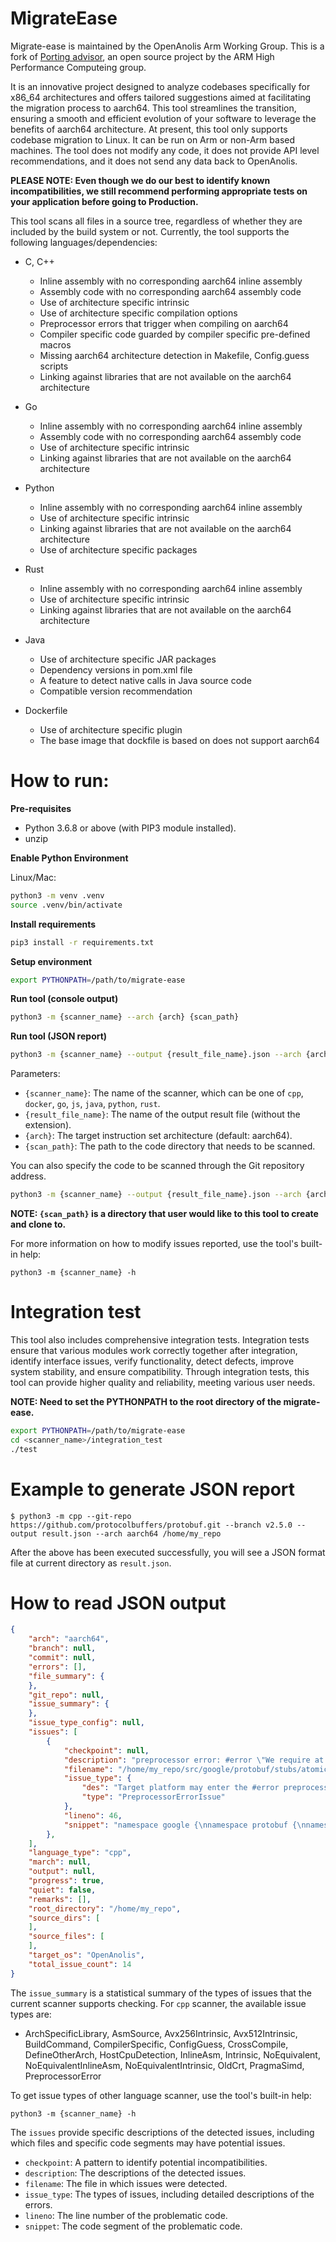MigrateEase
============

Migrate-ease is maintained by the OpenAnolis Arm Working Group. This is a fork of [Porting advisor](https://github.com/arm-hpc/porting-advisor), an open source project by the ARM High Performance Computeing group.

It is an innovative project designed to analyze codebases specifically for x86_64 architectures and offers tailored suggestions aimed at facilitating the migration process to aarch64. This tool streamlines the transition, ensuring a smooth and efficient evolution of your software to leverage the benefits of aarch64 architecture. At present, this tool only supports codebase migration to Linux. It can be run on Arm or non-Arm based machines. The tool does not modify any code, it does not provide API level recommendations, and it does not send any data back to OpenAnolis.

**PLEASE NOTE: Even though we do our best to identify known incompatibilities, we still recommend performing appropriate tests on your application before going to Production.**

This tool scans all files in a source tree, regardless of whether they are included by the build system or not. Currently, the tool supports the following languages/dependencies:

* C, C++
    * Inline assembly with no corresponding aarch64 inline assembly
    * Assembly code with no corresponding aarch64 assembly code
    * Use of architecture specific intrinsic
    * Use of architecture specific compilation options
    * Preprocessor errors that trigger when compiling on aarch64
    * Compiler specific code guarded by compiler specific pre-defined macros
    * Missing aarch64 architecture detection in Makefile, Config.guess scripts
    * Linking against libraries that are not available on the aarch64 architecture

* Go
    * Inline assembly with no corresponding aarch64 inline assembly
    * Assembly code with no corresponding aarch64 assembly code
    * Use of architecture specific intrinsic
    * Linking against libraries that are not available on the aarch64 architecture

* Python
    * Inline assembly with no corresponding aarch64 inline assembly
    * Use of architecture specific intrinsic
    * Linking against libraries that are not available on the aarch64 architecture
    * Use of architecture specific packages

* Rust
    * Inline assembly with no corresponding aarch64 inline assembly
    * Use of architecture specific intrinsic
    * Linking against libraries that are not available on the aarch64 architecture

* Java
    * Use of architecture specific JAR packages
    * Dependency versions in pom.xml file
    * A feature to detect native calls in Java source code
    * Compatible version recommendation

* Dockerfile
    * Use of architecture specific plugin
    * The base image that dockfile is based on does not support aarch64

# How to run:

**Pre-requisites**
- Python 3.6.8 or above (with PIP3 module installed).
- unzip

**Enable Python Environment**

Linux/Mac:
```bash
python3 -m venv .venv
source .venv/bin/activate
```

**Install requirements**

```bash
pip3 install -r requirements.txt
```

**Setup environment**
```bash
export PYTHONPATH=/path/to/migrate-ease
```

**Run tool (console output)**

```bash
python3 -m {scanner_name} --arch {arch} {scan_path}
```

**Run tool (JSON report)**

```bash
python3 -m {scanner_name} --output {result_file_name}.json --arch {arch} {scan_path}
```

Parameters:
- `{scanner_name}`: The name of the scanner, which can be one of `cpp`, `docker`, `go`, `js`, `java`, `python`, `rust`.
- `{result_file_name}`: The name of the output result file (without the extension).
- `{arch}`: The target instruction set architecture (default: aarch64).
- `{scan_path}`: The path to the code directory that needs to be scanned.

You can also specify the code to be scanned through the Git repository address.
```bash
python3 -m {scanner_name} --output {result_file_name}.json --arch {arch} --git-repo {repo} {scan_path}
```
**NOTE: `{scan_path}` is a directory that user would like to this tool to create and clone to.**

For more information on how to modify issues reported, use the tool's built-in help:

```
python3 -m {scanner_name} -h
```

# Integration test

This tool also includes comprehensive integration tests. Integration tests ensure that various modules work correctly together after integration, identify interface issues, verify functionality, detect defects, improve system stability, and ensure compatibility. Through integration tests, this tool can provide higher quality and reliability, meeting various user needs.

**NOTE: Need to set the PYTHONPATH to the root directory of the migrate-ease.**

```bash
export PYTHONPATH=/path/to/migrate-ease
cd <scanner_name>/integration_test
./test
```

# Example to generate JSON report
```
$ python3 -m cpp --git-repo https://github.com/protocolbuffers/protobuf.git --branch v2.5.0 --output result.json --arch aarch64 /home/my_repo
```
After the above has been executed successfully, you will see a JSON format file at current directory as `result.json`.

# How to read JSON output
```json
{
    "arch": "aarch64",
    "branch": null,
    "commit": null,
    "errors": [],
    "file_summary": {
    },
    "git_repo": null,
    "issue_summary": {
    },
    "issue_type_config": null,
    "issues": [
        {
            "checkpoint": null,
            "description": "preprocessor error: #error \"We require at least vs2005 for MemoryBarrier\"",
            "filename": "/home/my_repo/src/google/protobuf/stubs/atomicops_internals_x86_msvc.h",
            "issue_type": {
                "des": "Target platform may enter the #error preprocessing logic.",
                "type": "PreprocessorErrorIssue"
            },
            "lineno": 46,
            "snippet": "namespace google {\nnamespace protobuf {\nnamespace internal {\n\ninline Atomic32 NoBarrier_AtomicIncrement(volatile Atomic32* ptr,\n                                          Atomic32 increment) {\n  return Barrier_AtomicIncrement(ptr, increment);\n}\n\n#if !(defined(_MSC_VER) && _MSC_VER >= 1400)\n<font style='color:red;'>#error \"We require at least vs2005 for MemoryBarrier\"</font>\n#endif\n\ninline Atomic32 Acquire_CompareAndSwap(volatile Atomic32* ptr,\n                                       Atomic32 old_value,\n                                       Atomic32 new_value) {\n  return NoBarrier_CompareAndSwap(ptr, old_value, new_value);\n}\n\ninline Atomic32 Release_CompareAndSwap(volatile Atomic32* ptr,\n                                       Atomic32 old_value,\n"
        },
    ],
    "language_type": "cpp",
    "march": null,
    "output": null,
    "progress": true,
    "quiet": false,
    "remarks": [],
    "root_directory": "/home/my_repo",
    "source_dirs": [
    ],
    "source_files": [
    ],
    "target_os": "OpenAnolis",
    "total_issue_count": 14
}
```

The `issue_summary` is a statistical summary of the types of issues that the current scanner supports checking. For `cpp` scanner, the available issue types are:

- ArchSpecificLibrary, AsmSource, Avx256Intrinsic, Avx512Intrinsic,
  BuildCommand, CompilerSpecific, ConfigGuess, CrossCompile,
  DefineOtherArch, HostCpuDetection, InlineAsm, Intrinsic,
  NoEquivalent, NoEquivalentInlineAsm, NoEquivalentIntrinsic, OldCrt,
  PragmaSimd, PreprocessorError

To get issue types of other language scanner, use the tool's built-in help:

```
python3 -m {scanner_name} -h
```

The `issues` provide specific descriptions of the detected issues, including which files and specific code segments may have potential issues.
- `checkpoint`: A pattern to identify potential incompatibilities.
- `description`: The descriptions of the detected issues.
- `filename`: The file in which issues were detected.
- `issue_type`: The types of issues, including detailed descriptions of the errors.
- `lineno`: The line number of the problematic code.
- `snippet`: The code segment of the problematic code.
